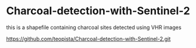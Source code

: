 # Charcoal-detection-with-Sentinel-2

this is a shapefile containing charcoal sites detected using VHR images

https://github.com/teopista/Charcoal-detection-with-Sentinel-2.git
